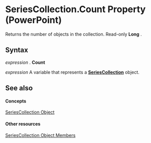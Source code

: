 
# SeriesCollection.Count Property (PowerPoint)

Returns the number of objects in the collection. Read-only  **Long** .


## Syntax

 _expression_ . **Count**

 _expression_ A variable that represents a **[SeriesCollection](6277f9e0-0198-0773-9c54-f2d009c0ba7a.md)** object.


## See also


#### Concepts


[SeriesCollection Object](6277f9e0-0198-0773-9c54-f2d009c0ba7a.md)
#### Other resources


[SeriesCollection Object Members](37944382-6c45-4868-1c0e-0b76e4fffa37.md)
